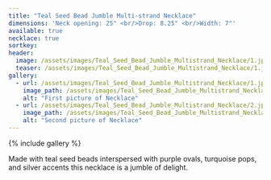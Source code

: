 ```yaml
---
title: "Teal Seed Bead Jumble Multi-strand Necklace"
dimensions: 'Neck opening: 25" <br/>Drop: 8.25" <br/>Width: 7"'
available: true
necklace: true
sortkey: 
header:
  image: /assets/images/Teal_Seed_Bead_Jumble_Multistrand_Necklace/1.jpg
  teaser: /assets/images/Teal_Seed_Bead_Jumble_Multistrand_Necklace/1.jpg
gallery:
  - url: /assets/images/Teal_Seed_Bead_Jumble_Multistrand_Necklace/1.jpg
    image_path: /assets/images/Teal_Seed_Bead_Jumble_Multistrand_Necklace/1.jpg
    alt: "First picture of Necklace"
  - url: /assets/images/Teal_Seed_Bead_Jumble_Multistrand_Necklace/2.jpg
    image_path: /assets/images/Teal_Seed_Bead_Jumble_Multistrand_Necklace/2.jpg
    alt: "Second picture of Necklace"
---
```



{% include gallery %}

Made with teal seed beads interspersed with purple ovals, turquoise pops, and silver accents this necklace is a jumble of delight.
